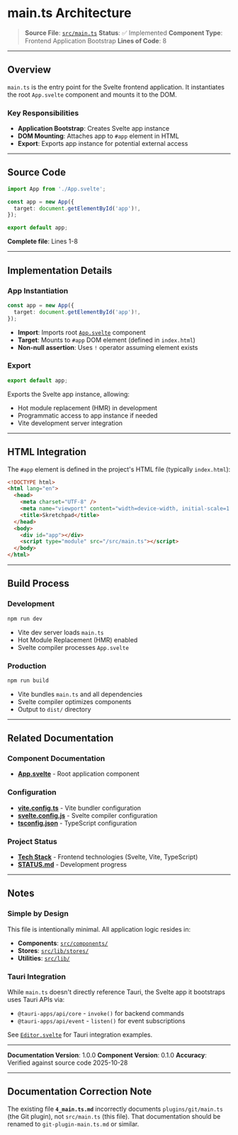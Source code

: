 # main.ts Architecture

> **Source File**: [`src/main.ts`](../../../src/main.ts)
> **Status**: ✅ Implemented
> **Component Type**: Frontend Application Bootstrap
> **Lines of Code**: 8

---

## Overview

`main.ts` is the entry point for the Svelte frontend application. It instantiates the root `App.svelte` component and mounts it to the DOM.

### Key Responsibilities

- **Application Bootstrap**: Creates Svelte app instance
- **DOM Mounting**: Attaches app to `#app` element in HTML
- **Export**: Exports app instance for potential external access

---

## Source Code

```typescript
import App from './App.svelte';

const app = new App({
  target: document.getElementById('app')!,
});

export default app;
```

**Complete file**: Lines 1-8

---

## Implementation Details

### App Instantiation

```typescript
const app = new App({
  target: document.getElementById('app')!,
});
```

- **Import**: Imports root [`App.svelte`](./0_App.svelte.md) component
- **Target**: Mounts to `#app` DOM element (defined in `index.html`)
- **Non-null assertion**: Uses `!` operator assuming element exists

### Export

```typescript
export default app;
```

Exports the Svelte app instance, allowing:
- Hot module replacement (HMR) in development
- Programmatic access to app instance if needed
- Vite development server integration

---

## HTML Integration

The `#app` element is defined in the project's HTML file (typically `index.html`):

```html
<!DOCTYPE html>
<html lang="en">
  <head>
    <meta charset="UTF-8" />
    <meta name="viewport" content="width=device-width, initial-scale=1.0" />
    <title>Skretchpad</title>
  </head>
  <body>
    <div id="app"></div>
    <script type="module" src="/src/main.ts"></script>
  </body>
</html>
```

---

## Build Process

### Development

```bash
npm run dev
```

- Vite dev server loads `main.ts`
- Hot Module Replacement (HMR) enabled
- Svelte compiler processes `App.svelte`

### Production

```bash
npm run build
```

- Vite bundles `main.ts` and all dependencies
- Svelte compiler optimizes components
- Output to `dist/` directory

---

## Related Documentation

### Component Documentation

- **[App.svelte](./0_App.svelte.md)** - Root application component

### Configuration

- **[vite.config.ts](../4_configs.md#vite-configuration)** - Vite bundler configuration
- **[svelte.config.js](../4_configs.md#svelte-configuration)** - Svelte compiler configuration
- **[tsconfig.json](../4_configs.md#typescript-configuration)** - TypeScript configuration

### Project Status

- **[Tech Stack](../2_techstack.md)** - Frontend technologies (Svelte, Vite, TypeScript)
- **[STATUS.md](../../STATUS.md)** - Development progress

---

## Notes

### Simple by Design

This file is intentionally minimal. All application logic resides in:
- **Components**: [`src/components/`](../../../src/components/)
- **Stores**: [`src/lib/stores/`](../../../src/lib/stores/)
- **Utilities**: [`src/lib/`](../../../src/lib/)

### Tauri Integration

While `main.ts` doesn't directly reference Tauri, the Svelte app it bootstraps uses Tauri APIs via:
- `@tauri-apps/api/core` - `invoke()` for backend commands
- `@tauri-apps/api/event` - `listen()` for event subscriptions

See [`Editor.svelte`](./2_Editor.svelte.md) for Tauri integration examples.

---

**Documentation Version**: 1.0.0
**Component Version**: 0.1.0
**Accuracy**: Verified against source code 2025-10-28

---

## Documentation Correction Note

The existing file **`4_main.ts.md`** incorrectly documents `plugins/git/main.ts` (the Git plugin), not `src/main.ts` (this file). That documentation should be renamed to `git-plugin-main.ts.md` or similar.

